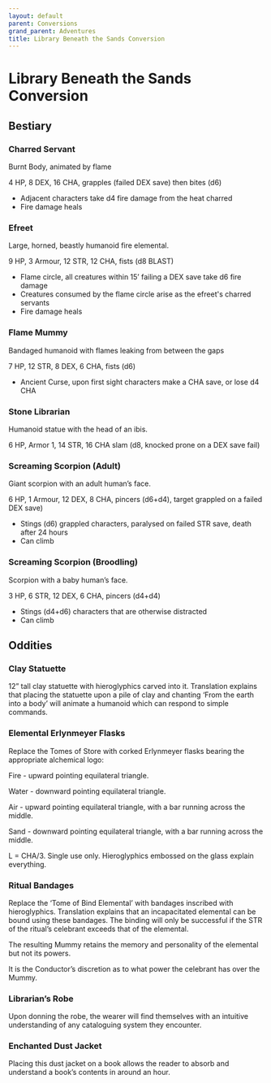 ```yaml
---
layout: default
parent: Conversions
grand_parent: Adventures
title: Library Beneath the Sands Conversion
---
```




# Library Beneath the Sands Conversion

## Bestiary

### Charred Servant

Burnt Body, animated by flame

4 HP, 8 DEX, 16 CHA, grapples (failed DEX save) then bites (d6)

- Adjacent characters take d4 fire damage from the heat charred
- Fire damage heals

### Efreet

Large, horned, beastly humanoid fire elemental.

9 HP, 3 Armour, 12 STR, 12 CHA, fists (d8 BLAST)

- Flame circle, all creatures within 15’ failing a DEX save take d6 fire damage
- Creatures consumed by the flame circle arise as the efreet's charred servants
- Fire damage heals

### Flame Mummy

Bandaged humanoid with flames leaking from between the gaps

7 HP, 12 STR, 8 DEX, 6 CHA, fists (d6)

- Ancient Curse, upon first sight characters make a CHA save, or lose d4 CHA

### Stone Librarian

Humanoid statue with the head of an ibis.

6 HP, Armor 1, 14 STR, 16 CHA slam (d8, knocked prone on a DEX save fail)

### Screaming Scorpion (Adult)

Giant scorpion with an adult human’s face.

6 HP, 1 Armour, 12 DEX, 8 CHA, pincers (d6+d4), target grappled on a failed DEX save)

- Stings (d6) grappled characters, paralysed on failed STR save, death after 24 hours
- Can climb

### 

### Screaming Scorpion (Broodling)

Scorpion with a baby human’s face.

3 HP, 6 STR, 12 DEX, 6 CHA, pincers (d4+d4)

- Stings (d4+d6) characters that are otherwise distracted
- Can climb

## Oddities

### Clay Statuette

12” tall clay statuette with hieroglyphics carved into it. Translation explains that placing the statuette upon a pile of clay and chanting ‘From the earth into a body’ will animate a humanoid which can respond to simple commands.

### Elemental Erlynmeyer Flasks

Replace the Tomes of Store <element> with corked Erlynmeyer flasks bearing the appropriate alchemical logo:

Fire - upward pointing equilateral triangle.

Water - downward pointing equilateral triangle.

Air - upward pointing equilateral triangle, with a bar running across the middle.

Sand - downward pointing equilateral triangle, with a bar running across the middle.

L = CHA/3. Single use only. Hieroglyphics embossed on the glass explain everything.

### Ritual Bandages

Replace the ‘Tome of Bind Elemental’ with bandages inscribed with hieroglyphics. Translation explains that an incapacitated elemental can be bound using these bandages. The binding will only be successful if the STR of the ritual’s celebrant exceeds that of the elemental.

The resulting Mummy retains the memory and personality of the elemental but not its powers.

It is the Conductor’s discretion as to what power the celebrant has over the Mummy.

### Librarian’s Robe

Upon donning the robe, the wearer will find themselves with an intuitive understanding of any cataloguing system they encounter.

### Enchanted Dust Jacket

Placing this dust jacket on a book allows the reader to absorb and understand a book’s contents in around an hour.

